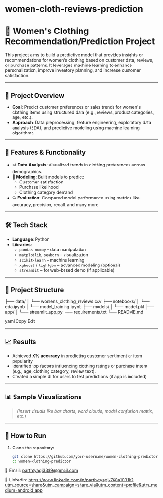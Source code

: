 # women-cloth-reviews-prediction
# 👗 Women's Clothing Recommendation/Prediction Project

This project aims to build a predictive model that provides insights or recommendations for women's clothing based on customer data, reviews, or purchase patterns. It leverages machine learning to enhance personalization, improve inventory planning, and increase customer satisfaction.

---

## 📌 Project Overview

- **Goal**: Predict customer preferences or sales trends for women's clothing items using structured data (e.g., reviews, product categories, age, etc.).
- **Approach**: Data preprocessing, feature engineering, exploratory data analysis (EDA), and predictive modeling using machine learning algorithms.

---

## 🧠 Features & Functionality

- 📊 **Data Analysis**: Visualized trends in clothing preferences across demographics.
- 🤖 **Modeling**: Built models to predict:
  - Customer satisfaction
  - Purchase likelihood
  - Clothing category demand
- 🔍 **Evaluation**: Compared model performance using metrics like accuracy, precision, recall, and many more

---

## 🛠️ Tech Stack

- **Language**: Python
- **Libraries**:
  - `pandas`, `numpy` – data manipulation
  - `matplotlib`, `seaborn` – visualization
  - `scikit-learn` – machine learning
  - `xgboost` / `lightgbm` – advanced modeling (optional)
  - `streamlit` – for web-based demo (if applicable)

---

## 📂 Project Structure

├── data/
│ └── womens_clothing_reviews.csv
├── notebooks/
│ └── eda.ipynb
│ └── model_training.ipynb
├── models/
│ └── model.pkl
├── app/
│ └── streamlit_app.py
├── requirements.txt
└── README.md

yaml
Copy
Edit

---

## 📈 Results

- Achieved **X% accuracy** in predicting customer sentiment or item popularity.
- Identified top factors influencing clothing ratings or purchase intent (e.g., age, clothing category, review text).
- Created a simple UI for users to test predictions (if app is included).

---

## 📊 Sample Visualizations

> *(Insert visuals like bar charts, word clouds, model confusion matrix, etc.)*

---

## 🚀 How to Run

1. Clone the repository:
   ```bash
   git clone https://github.com/your-username/women-clothing-predictor.git
   cd women-clothing-predictor
📧 Email: parthtyagi3389@gmail.com

💼 LinkedIn: https://www.linkedin.com/in/parth-tyagi-768a1031b?utm_source=share&utm_campaign=share_via&utm_content=profile&utm_medium=android_app
